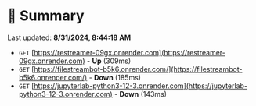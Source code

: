 # 📖 Summary
Last updated: **8/31/2024, 8:44:18 AM**

- `GET` [https://restreamer-09gx.onrender.com](https://restreamer-09gx.onrender.com) - **Up** (309ms)
- `GET` [https://filestreambot-b5k6.onrender.com/](https://filestreambot-b5k6.onrender.com/) - **Down** (185ms)
- `GET` [https://jupyterlab-python3-12-3.onrender.com](https://jupyterlab-python3-12-3.onrender.com) - **Down** (143ms)
